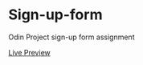# Sign-up-form
Odin Project sign-up form assignment

[Live Preview](https://kaylanw4.github.io/Sign-up-form/)
